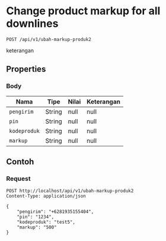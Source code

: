 # Change product markup for all downlines
```http
POST /api/v1/ubah-markup-produk2
```
keterangan
## Properties
### Body
Nama | Tipe | Nilai | Keterangan
--- | --- | --- | ---
<code>pengirim</code> | String | null | null
<code>pin</code> | String | null | null
<code>kodeproduk</code> | String | null | null
<code>markup</code> | String | null | null
## Contoh
### Request
```http
POST http://localhost/api/v1/ubah-markup-produk2
Content-Type: application/json

{
    "pengirim": "+6281935155404",
    "pin": "1234",
    "kodeproduk": "test5",
    "markup": "500"
}


```
